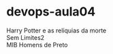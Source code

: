 # devops-aula04

 Harry Potter e as relíquias da morte <br>
 Sem Limites2 <br>
 MIB Homens de Preto <br>
